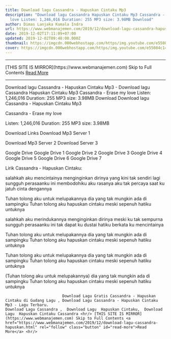 ```yaml
---
title: Download lagu Cassandra - Hapuskan Cintaku Mp3
description: "Download lagu Cassandra Hapuskan Cintaku Mp3 Cassandra - Erase my
  love Listen: 1,246,016 Duration: 255 MP3 size: 3.98MB Download"
author: Dimas Lanjaka Kumala Indra
url: https://www.webmanajemen.com/2019/12/download-lagu-cassandra-hapuskan.html
date: 2019-12-02T17:11:09+07:00
updated: 2019-12-02T09:48:00.000Z
thumbnail: https://imgcdn.000webhostapp.com/https/img.youtube.com/e55084c14e35de2b019baa791088eb6c.jpeg
cover: https://imgcdn.000webhostapp.com/https/img.youtube.com/e55084c14e35de2b019baa791088eb6c.jpeg
---
```


<hr/> [THIS SITE IS MIRROR](https://www.webmanajemen.com) Skip to Full Contents <a href="https://www.webmanajemen.com/2019/12/download-lagu-cassandra-hapuskan.html" rel="follow" class="button" id="read-more">Read More</a> <hr/> Download lagu Cassandra - Hapuskan Cintaku Mp3 - Download lagu Cassandra Hapuskan Cintaku Mp3 Cassandra - Erase my love Listen: 1,246,016 Duration: 255 MP3 size: 3.98MB Download Download lagu Cassandra - Hapuskan Cintaku Mp3

  Cassandra - Erase my love 

  Listen: 1,246,016 
  Duration: 255 
  MP3 size: 3.98MB 

  Download Links 
  Download Mp3 Server 1 

  Download Mp3 Server 2 
  Download Server 3 


  Google Drive   Google Drive 1 
  Google Drive 2 
  Google Drive 3 
  Google Drive 4 
  Google Drive 5 
  Google Drive 6 
  Google Drive 7 


                             
Lirik Cassandra - Hapuskan Cintaku:
                             
salahkah aku mencintainya
  menginginkan dirinya yang kini tak sendiri lagi
  sungguh perasaanku ini membodohiku aku
  rasanya aku tak percaya saat ku jatuh cinta dengannya
  
  Tuhan tolong aku untuk melupakannya
  dia yang tak mungkin ada di sampingku
  Tuhan tolong aku hapuskan cintaku
  meski sepenuh hatiku untuknya
  
  salahkah aku merindukannya
  menginginkan dirinya meski ku tak sempurna
  sungguh perasaanku ini tak dapat ku dustai
  hatiku berkata ku mencintainya
  
  Tuhan tolong aku untuk melupakannya
  dia yang tak mungkin ada di sampingku
  Tuhan tolong aku hapuskan cintaku
  meski sepenuh hatiku untuknya
  
  Tuhan tolong aku untuk melupakannya
  dia yang tak mungkin ada di sampingku
  Tuhan tolong aku hapuskan cintaku
  meski sepenuh hatiku untuknya
  
  (Tuhan tolong aku untuk melupakannya)
  dia yang tak mungkin ada di sampingku
  Tuhan tolong aku hapuskan cintaku
  meski sepenuh hatiku untuknya                                 
                                 
                             Download Lagu Gratis Cassandra - Hapuskan Cintaku di Gudang Lagu , Download Lagu Cassandra - Hapuskan Cintaku Mp3 - Lagu Terbaru.                                                         Download Lagu Cassandra ,  Download Lagu  Hapuskan Cintaku,  Download Lagu  Hapuskan Cintaku Cassandra <hr/> [THIS SITE IS MIRROR](https://www.webmanajemen.com) Skip to Full Contents <a href="https://www.webmanajemen.com/2019/12/download-lagu-cassandra-hapuskan.html" rel="follow" class="button" id="read-more">Read More</a> <hr/>